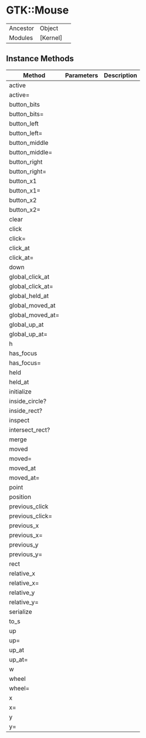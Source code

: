 # GTK::Mouse
|  |  |  |
| --- | --- | --- |
| Ancestor | Object |
| Modules | [Kernel] |


## Instance Methods

| Method | Parameters | Description |
| --- | --- | --- |
| active |  |  |
| active= |  |  |
| button_bits |  |  |
| button_bits= |  |  |
| button_left |  |  |
| button_left= |  |  |
| button_middle |  |  |
| button_middle= |  |  |
| button_right |  |  |
| button_right= |  |  |
| button_x1 |  |  |
| button_x1= |  |  |
| button_x2 |  |  |
| button_x2= |  |  |
| clear |  |  |
| click |  |  |
| click= |  |  |
| click_at |  |  |
| click_at= |  |  |
| down |  |  |
| global_click_at |  |  |
| global_click_at= |  |  |
| global_held_at |  |  |
| global_moved_at |  |  |
| global_moved_at= |  |  |
| global_up_at |  |  |
| global_up_at= |  |  |
| h |  |  |
| has_focus |  |  |
| has_focus= |  |  |
| held |  |  |
| held_at |  |  |
| initialize |  |  |
| inside_circle? |  |  |
| inside_rect? |  |  |
| inspect |  |  |
| intersect_rect? |  |  |
| merge |  |  |
| moved |  |  |
| moved= |  |  |
| moved_at |  |  |
| moved_at= |  |  |
| point |  |  |
| position |  |  |
| previous_click |  |  |
| previous_click= |  |  |
| previous_x |  |  |
| previous_x= |  |  |
| previous_y |  |  |
| previous_y= |  |  |
| rect |  |  |
| relative_x |  |  |
| relative_x= |  |  |
| relative_y |  |  |
| relative_y= |  |  |
| serialize |  |  |
| to_s |  |  |
| up |  |  |
| up= |  |  |
| up_at |  |  |
| up_at= |  |  |
| w |  |  |
| wheel |  |  |
| wheel= |  |  |
| x |  |  |
| x= |  |  |
| y |  |  |
| y= |  |  |
